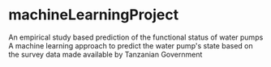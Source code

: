 # machineLearningProject
An empirical study based prediction of the functional status of water pumps A machine learning approach to predict the water pump's state  based on the survey data made available by Tanzanian Government  
